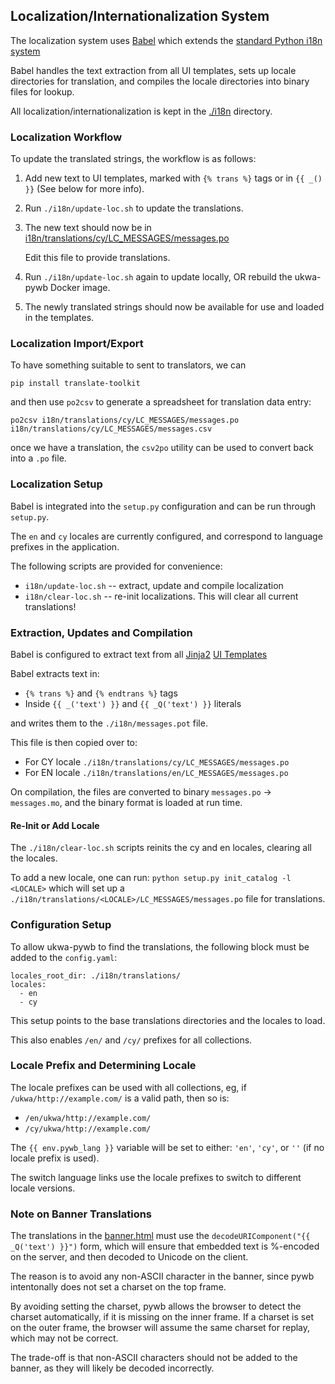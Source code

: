 ## Localization/Internationalization System

The localization system uses [Babel](http://babel.pocoo.org/en/latest/) which extends the [standard Python i18n system](https://docs.python.org/3/library/gettext.html)

Babel handles the text extraction from all UI templates, sets up locale directories for translation, and compiles the locale
directories into binary files for lookup.

All localization/internationalization is kept in the [./i18n](https://github.com/ukwa/ukwa-pywb/tree/docs/i18n) directory.

### Localization Workflow

To update the translated strings, the workflow is as follows:

1) Add new text to UI templates, marked with `{% trans %}` tags or in `{{ _() }}` (See below for more info).

2) Run `./i18n/update-loc.sh` to update the translations.

3) The new text should now be in [i18n/translations/cy/LC_MESSAGES/messages.po](https://github.com/ukwa/ukwa-pywb/blob/docs/i18n/translations/cy/LC_MESSAGES/messages.po)
   
   Edit this file to provide translations.
   
4) Run `./i18n/update-loc.sh` again to update locally, OR rebuild the ukwa-pywb Docker image.

5) The newly translated strings should now be available for use and loaded in the templates.

### Localization Import/Export

To have something suitable to sent to translators, we can 

    pip install translate-toolkit

and then use `po2csv` to generate a spreadsheet for translation data entry:

    po2csv i18n/translations/cy/LC_MESSAGES/messages.po i18n/translations/cy/LC_MESSAGES/messages.csv

once we have a translation, the `csv2po` utility can be used to convert back into a `.po` file.

### Localization Setup

Babel is integrated into the `setup.py` configuration and can be run through `setup.py`.

The `en` and `cy` locales are currently configured, and correspond to language prefixes in the application.

The following scripts are provided for convenience:

- `i18n/update-loc.sh` -- extract, update and compile localization
- `i18n/clear-loc.sh` -- re-init localizations. This will clear all current translations!


### Extraction, Updates and Compilation

Babel is configured to extract text from all [Jinja2](http://jinja.pocoo.org/) [UI Templates](ui.md#ui-templates)

Babel extracts text in:
 - `{% trans %}` and `{% endtrans %}` tags
 - Inside `{{ _('text') }}` and `{{ _Q('text') }}` literals
 
 and writes them to the `./i18n/messages.pot` file.
 
This file is then copied over to:
 - For CY locale `./i18n/translations/cy/LC_MESSAGES/messages.po`
 - For EN locale `./i18n/translations/en/LC_MESSAGES/messages.po`
 
On compilation, the files are converted to binary `messages.po` -> `messages.mo`, and the binary format
is loaded at run time.
 
#### Re-Init or Add Locale
 
The `./i18n/clear-loc.sh` scripts reinits the cy and en locales, clearing all the locales.

To add a new locale, one can run: `python setup.py init_catalog -l <LOCALE>` which will set up a 
`./i18n/translations/<LOCALE>/LC_MESSAGES/messages.po` file for translations.
 
### Configuration Setup
 
To allow ukwa-pywb to find the translations, the following block must be added to the `config.yaml`:
 
```
locales_root_dir: ./i18n/translations/
locales:
  - en
  - cy
```

This setup points to the base translations directories and the locales to load.

This also enables `/en/` and `/cy/` prefixes for all collections.

### Locale Prefix and Determining Locale

The locale prefixes can be used with all collections, eg, if `/ukwa/http://example.com/` is a valid path, then so is:
- `/en/ukwa/http://example.com/`
- `/cy/ukwa/http://example.com/`

The `{{ env.pywb_lang }}` variable will be set to either: `'en'`, `'cy'`, or `''` (if no locale prefix is used).

The switch language links use the locale prefixes to switch to different locale versions.


### Note on Banner Translations

The translations in the [banner.html](https://github.com/ukwa/ukwa-pywb/blob/docs/templates/banner.html) must use the 
`decodeURIComponent("{{ _Q('text') }}")` form, which will ensure that embedded text is %-encoded on the server, and then decoded to Unicode on the client.

The reason is to avoid any non-ASCII character in the banner, since pywb intentonally does not set a charset on the top frame.

By avoiding setting the charset, pywb allows the browser to detect the charset automatically, if it is missing on the inner frame.
If a charset is set on the outer frame, the browser will assume the same charset for replay, which may not be correct.

The trade-off is that non-ASCII characters should not be added to the banner, as they will likely be decoded incorrectly.


 
 
